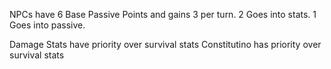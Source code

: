 NPCs have 6 Base Passive Points and gains 3 per turn.
	2 Goes into stats.
	1 Goes into passive.

Damage Stats have priority over survival stats
Constitutino has priority over survival stats